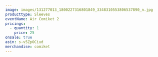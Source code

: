 ```yaml
---
image: images/131277013_1800227316801849_3348310553806537890_n.jpg
producttype: Sleeves
eventName: Air Comiket 2
pricings:
  - quantity: 1
    price: 25
onsale: true
asin: s-v5ZpOCiud
merchandise: comiket
---
```

